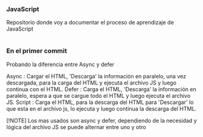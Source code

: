 ### JavaScript

Repositorio donde voy a documentar el proceso de aprendizaje de JavaScript

# 

### En el primer commit
Probando la diferencia entre Async y defer 

Async : Cargar el HTML, 'Descarga' la información en paralelo, una vez descargada, para la carga del HTML y ejecuta el archivo JS y luego continua con el HTML. 
Defer : Carga el HTML, 'Descarga' la información en paralelo, espera a que se cargue todo el HTML y luego ejecuta el archivo JS. 
Script : Carga el HTML, para la descarga del HTML para 'Descargar' lo que esta en el archivo js, lo ejecuta y luego continua la descarga del HTML.

[!NOTE] 
Los mas usados son async y defer, dependiendo de la necesidad y lógica del archivo JS se puede alternar entre uno y otro




